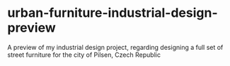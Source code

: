 # urban-furniture-industrial-design-preview
A preview of my industrial design project, regarding designing a full set of street furniture for the city of Pilsen, Czech Republic
